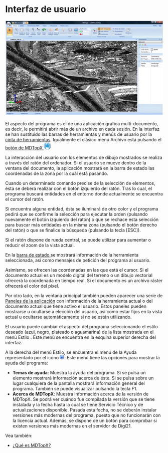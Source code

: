 # Interfaz de usuario

![Interfaz de usuario de MDTopX](../../.gitbook/assets/interfaz-de-usuario.jpg)

El aspecto del programa es el de una aplicación gráfica multi-documento, es decir, le permitirá abrir más de un archivo en cada sesión. En la interfaz se han sustituido las barras de herramientas y menús de usuario por la [cinta de herramientas](../cinta-de-herramientas/). Igualmente el clásico menú Archivo está pulsando el [botón de MDTopX ![](../../.gitbook/assets/boton-mdtopx.jpg)](boton-de-mdtopx.md)

La interacción del usuario con los elementos de dibujo mostrados se realiza a través del ratón del ordenador. Si el usuario se mueve dentro de la ventana del documento, la aplicación mostrará en la barra de estado las coordenadas de la zona por la cuál está pasando.

Cuando un determinado comando precise de la selección de elementos, ésta se deberá realizar con el botón izquierdo del ratón. Tras lo cual, el programa buscará entidades en el entorno donde actualmente se encuentra el cursor del ratón.

Si encuentra alguna entidad, ésta se iluminará de otro color y el programa pedirá que se confirme la selección para ejecutar la orden \(pulsando nuevamente el botón izquierdo del ratón\) o que se rechace esta selección para buscar más entidades en la misma zona \(pulsando el botón derecho del ratón\) o que se finalice la búsqueda \(pulsando la tecla \[ESC\]\).

Si el ratón dispone de rueda central, se puede utilizar para aumentar o reducir el zoom de la vista actual.

En la [barra de estado ](barra-de-estado.md)se mostrará información de la herramienta seleccionada, así como mensajes de petición del programa al usuario.

Asimismo, se ofrecen las coordenadas en las que está el cursor. Si el documento actual es un modelo digital del terreno o un dibujo vectorial ofrecerá la coordenada en tiempo real. Si el documento es un archivo ráster ofrecerá el color del píxel.

Por otro lado, en la ventana principal también pueden aparecer una serie de [Paneles de la aplicación](Paneles%20de%20la%20aplicacion.htm) con información de la herramienta actual o del documento actual que tiene activo el usuario. Estos paneles pueden mostrarse u ocultarse a elección del usuario, así como estar fijos en la vista actual u ocultarse automáticamente si no se están utilizando.

El usuario puede cambiar el aspecto del programa seleccionando el estilo deseado \(azul, negro, plateado o aguamarina\) de la lista mostrada en el menú Estilo . Este menú se encuentra en la esquina superior derecha del interfaz.

A la derecha del menú Estilo, se encuentra el menú de la Ayuda representado por el icono ![](../../.gitbook/assets/icono-ayuda.jpg). Este menú tiene las opciones para mostrar la ayuda del programa:

* **Temas de ayuda**: Muestra la ayuda del programa. Si se pulsa un elemento mostrará información acerca de éste. Si se pulsa sobre un lugar cualquiera de la pantalla mostrará información general del programa. También se puede visualizar pulsando la tecla F1.
* **Acerca de MDTopX**: Muestra información acerca de la versión de MDTopX. Se podrá ver cuándo fue compilada la versión que se tiene instalada y la fecha hasta la cual se tiene Servicio Técnico y de actualizaciones disponible. Pasada esta fecha, no se deberán instalar versiones más modernas del programa, puesto que no funcionarán con la licencia actual. Además, se dispone de un botón para comprobar si existen versiones más modernas en el servidor de Digi21.

 Vea también:

* [¿Qué es MDTopX?](mdtopx.md)

